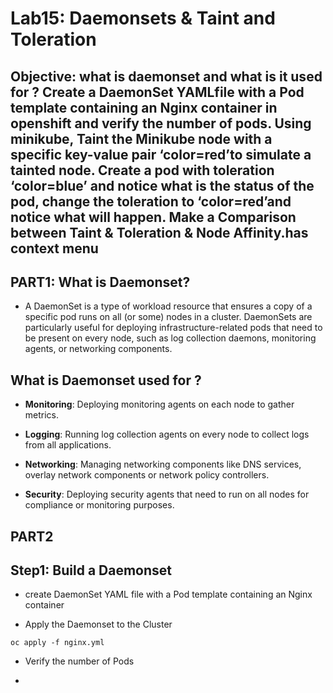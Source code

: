 # Lab15: Daemonsets & Taint and Toleration 

## Objective: what is daemonset and what is it used for ? Create a DaemonSet YAMLfile with a Pod template containing an Nginx container in openshift and verify the number of pods. Using minikube, Taint the Minikube node with a specific key-value pair ‘color=red’to simulate a tainted node. Create a pod with toleration ‘color=blue’ and notice what is the status of the pod, change the toleration to ‘color=red’and notice what will happen. Make a Comparison between Taint & Toleration & Node Affinity.has context menu

## PART1: What is Daemonset?
- A DaemonSet is a type of workload resource that ensures a copy of a specific pod runs on all (or some) nodes in a cluster. DaemonSets are particularly useful for deploying infrastructure-related pods that need to be present on every node, such as log collection daemons, monitoring agents, or networking components.

## What is Daemonset used for ?
- **Monitoring**: Deploying monitoring agents on each node to gather metrics.

- **Logging**: Running log collection agents on every node to collect logs from all applications.

- **Networking**: Managing networking components like DNS services, overlay network components or network policy controllers.

- **Security**: Deploying security agents that need to run on all nodes for compliance or monitoring purposes.

## PART2

## Step1: Build a Daemonset 

- create DaemonSet YAML file with a Pod template containing an Nginx container

- Apply the Daemonset to the Cluster

```
oc apply -f nginx.yml
```

- Verify the number of Pods


  

- 
